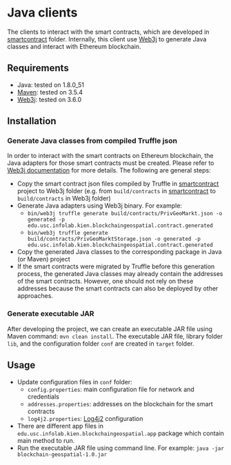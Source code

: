 # Java clients
The clients to interact with the smart contracts, which are developed in [smartcontract](/smartcontract) folder.
Internally, this client use [Web3j][web3j] to generate Java classes and interact with Ethereum blockchain.

## Requirements
- Java: tested on 1.8.0_51
- [Maven](https://maven.apache.org/): tested on 3.5.4
- [Web3j][web3j]: tested on 3.6.0

## Installation

### Generate Java classes from compiled Truffle json
In order to interact with the smart contracts on Ethereum blockchain, the Java adapters for those smart contracts must be created. 
Please refer to [Web3j documentation](https://docs.web3j.io/smart_contracts.html#smart-contract-wrappers) for more details. 
The following are general steps:
- Copy the smart contract json files compiled by Truffle in [smartcontract](/smartcontract) project to Web3j folder 
(e.g. from `build/contracts` in [smartcontract](/smartcontract) to `build/contracts` in Web3j folder)
- Generate Java adapters using Web3j binary. For example:
	- `bin/web3j truffle generate build/contracts/PrivGeoMarkt.json -o generated -p edu.usc.infolab.kien.blockchaingeospatial.contract.generated`
	- `bin/web3j truffle generate build/contracts/PrivGeoMarktStorage.json -o generated -p edu.usc.infolab.kien.blockchaingeospatial.contract.generated`
- Copy the generated Java classes to the corresponding package in Java (or Maven) project
- If the smart contracts were migrated by Truffle before this generation process, the generated Java classes may already contain the addresses of the smart contracts. 
However, one should not rely on these addresses because the smart contracts can also be deployed by other approaches.

### Generate executable JAR
After developing the project, we can create an executable JAR file using Maven command: `mvn clean install`. 
The executable JAR file, library folder `lib`, and the configuration folder `conf` are created in `target` folder.

## Usage
- Update configuration files in `conf` folder:
	- `config.properties`: main configuration file for network and credentials
	- `addresses.properties`: addresses on the blockchain for the smart contracts
	- `log4j2.properties`: [Log4j2](https://logging.apache.org/log4j/2.x/) configuration
- There are different app files in `edu.usc.infolab.kien.blockchaingeospatial.app` package 
which contain main method to run.  	
- Run the executable JAR file using command line. For example: `java -jar blockchain-geospatial-1.0.jar`

[web3j]: https://github.com/web3j/web3j
